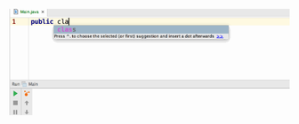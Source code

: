 ![alt text](https://github.com/timothymdavis/taciturn/raw/master/site/image/hello-world.gif "Hello World")
